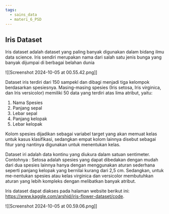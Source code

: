 ```yaml
---
tags:
  - sains_data
  - materi_6_PSD
---
```

## Iris Dataset

Iris dataset adalah dataset yang paling banyak digunakan dalam bidang ilmu data science. Iris sendiri merupakan nama dari salah satu jenis bunga yang banyak dijumpai di berbagai belahan dunia

![[Screenshot 2024-10-05 at 00.55.42.png]]

Dataset iris terdiri dari 150 sampekl dan dibagi menjadi tiga kelompok berdasarkan spesiesnya. Masing-masing spesies (Iris setosa, Iris virginica, dan Iris versicolor) memiliki 50 data yang terdiri atas lima atribut, yaitu:

1. Nama Spesies
2. Panjang sepal
3. Lebar sepal
4. Panjang kelopak
5. Lebar kelopak

Kolom spesies dijadikan sebagai variabel target yang akan memuat kelas untuk kasus klasifikasi, sedangkan empat kolom lainnya disebut sebagai fitur yang nantinya digunakan untuk menentukan kelas.

Dataset iri adalah data kontinu yang diukura dalam satuan sentimeter. Contohnya : 
	Setosa adalah spesies yang dapat dibedakan dengan mudah dari dua spesies lainnya hanya dengan menggunakan aturan sederhana seperti panjang kelopak yang bernilai kurang dari 2,5 cm. Sedangkan, untuk me-nentukan spesies atau kelas virginica dan versicolor membutuhkan aturan yang lebih kompleks dengan melibatkan banyak atribut.

Iris dataset dapat diakses pada halaman website berikut ini: https://www.kaggle.com/arshid/iris-flower-dataset/code.

![[Screenshot 2024-10-05 at 00.59.06.png]]
